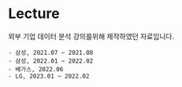 # Lecture







외부 기업 데이터 분석 강의를위해 제작하였던 자료입니다.


	- 삼성, 2021.07 ~ 2021.08
	- 삼성, 2022.01 ~ 2022.02
	- 베가스, 2022.06
	- LG, 2023.01 ~ 2022.02

